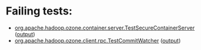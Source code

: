 # Failing tests: 

 * [org.apache.hadoop.ozone.container.server.TestSecureContainerServer](hadoop-ozone/integration-test/org.apache.hadoop.ozone.container.server.TestSecureContainerServer.txt) ([output](hadoop-ozone/integration-test/org.apache.hadoop.ozone.container.server.TestSecureContainerServer-output.txt/))
 * [org.apache.hadoop.ozone.client.rpc.TestCommitWatcher](hadoop-ozone/integration-test/org.apache.hadoop.ozone.client.rpc.TestCommitWatcher.txt) ([output](hadoop-ozone/integration-test/org.apache.hadoop.ozone.client.rpc.TestCommitWatcher-output.txt/))
